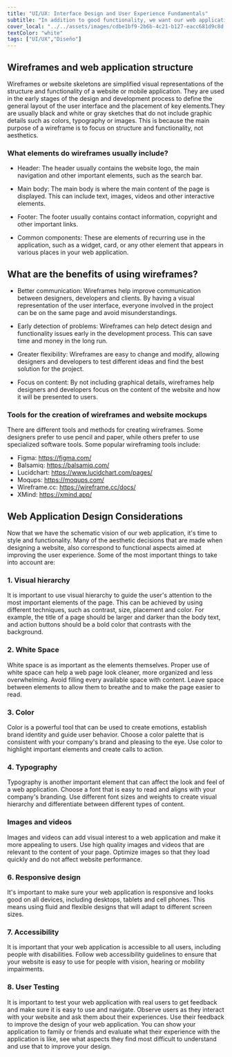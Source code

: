 ```yaml
---
title: "UI/UX: Interface Design and User Experience Fundamentals"
subtitle: "In addition to good functionality, we want our web application to be intuitive for the user. We don't want them to need help to navigate it and use its functionalities, that's why we must understand how to achieve this with a good design and user experience."
cover_local: "../../assets/images/cdbe1bf9-2b6b-4c21-b127-eacc681d9c8d.png"
textColor: "white"
tags: ["UI/UX","Diseño"]
---
```


## Wireframes and web application structure

Wireframes or website skeletons are simplified visual representations of the structure and functionality of a website or mobile application. They are used in the early stages of the design and development process to define the general layout of the user interface and the placement of key elements.They are usually black and white or gray sketches that do not include graphic details such as colors, typography or images. This is because the main purpose of a wireframe is to focus on structure and functionality, not aesthetics.

### What elements do wireframes usually include?

- Header: The header usually contains the website logo, the main navigation and other important elements, such as the search bar.

- Main body: The main body is where the main content of the page is displayed. This can include text, images, videos and other interactive elements.

- Footer: The footer usually contains contact information, copyright and other important links.

- Common components: These are elements of recurring use in the application, such as a widget, card, or any other element that appears in various places in your web application.

## What are the benefits of using wireframes?

- Better communication: Wireframes help improve communication between designers, developers and clients. By having a visual representation of the user interface, everyone involved in the project can be on the same page and avoid misunderstandings.

- Early detection of problems: Wireframes can help detect design and functionality issues early in the development process. This can save time and money in the long run.

- Greater flexibility: Wireframes are easy to change and modify, allowing designers and developers to test different ideas and find the best solution for the project.

- Focus on content: By not including graphical details, wireframes help designers and developers focus on the content of the website and how it will be presented to users.

### Tools for the creation of wireframes and website mockups

There are different tools and methods for creating wireframes. Some designers prefer to use pencil and paper, while others prefer to use specialized software tools. Some popular wireframing tools include:

- Figma: https://figma.com/
- Balsamiq: https://balsamiq.com/
- Lucidchart: https://www.lucidchart.com/pages/
- Moqups: https://moqups.com/
- Wireframe.cc: https://wireframe.cc/docs/
- XMind: https://xmind.app/

## Web Application Design Considerations

Now that we have the schematic vision of our web application, it's time to style and functionality. Many of the aesthetic decisions that are made when designing a website, also correspond to functional aspects aimed at improving the user experience. Some of the most important things to take into account are:

### 1. Visual hierarchy

It is important to use visual hierarchy to guide the user's attention to the most important elements of the page. This can be achieved by using different techniques, such as contrast, size, placement and color.
For example, the title of a page should be larger and darker than the body text, and action buttons should be a bold color that contrasts with the background.

### 2. White Space

White space is as important as the elements themselves. Proper use of white space can help a web page look cleaner, more organized and less overwhelming.
Avoid filling every available space with content. Leave space between elements to allow them to breathe and to make the page easier to read.

### 3. Color

Color is a powerful tool that can be used to create emotions, establish brand identity and guide user behavior.
Choose a color palette that is consistent with your company's brand and pleasing to the eye. Use color to highlight important elements and create calls to action.

### 4. Typography

Typography is another important element that can affect the look and feel of a web application. Choose a font that is easy to read and aligns with your company's branding.
Use different font sizes and weights to create visual hierarchy and differentiate between different types of content.

### Images and videos

Images and videos can add visual interest to a web application and make it more appealing to users.
Use high quality images and videos that are relevant to the content of your page. Optimize images so that they load quickly and do not affect website performance.

### 6. Responsive design

It's important to make sure your web application is responsive and looks good on all devices, including desktops, tablets and cell phones.
This means using fluid and flexible designs that will adapt to different screen sizes.

### 7. Accessibility

It is important that your web application is accessible to all users, including people with disabilities.
Follow web accessibility guidelines to ensure that your website is easy to use for people with vision, hearing or mobility impairments.

### 8. User Testing

It is important to test your web application with real users to get feedback and make sure it is easy to use and navigate.
Observe users as they interact with your website and ask them about their experiences. Use their feedback to improve the design of your web application. You can show your application to family or friends and evaluate what their experience with the application is like, see what aspects they find most difficult to understand and use that to improve your design.
